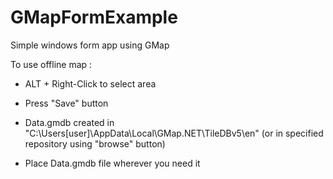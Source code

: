 # GMapFormExample

Simple windows form app using GMap

To use offline map :

- ALT + Right-Click to select area
- Press "Save" button
- Data.gmdb created in "C:\Users\[user]\AppData\Local\GMap.NET\TileDBv5\en"
	(or in specified repository using "browse" button)
	
- Place Data.gmdb file wherever you need it